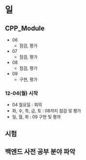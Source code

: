 # 일
## CPP_Module
- 06
	- 점검, 평가
- 07
	- 점검, 평가
- 08
	- 점검, 평가
- 09
	- 구현, 평가
### 12-04(월) 시작
- 04 월요일 : 회의
- 화, 수, 목, 금, 토 : 08까지 점검 및 평가
- 일, 월, 화 : 09 구현 및 평까

## 시험

## 백엔드 사전 공부 분야 파악

